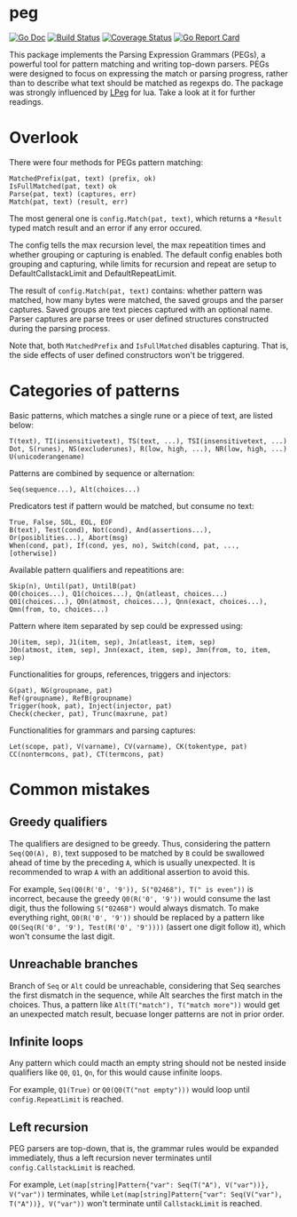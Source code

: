 # peg

[![Go Doc](https://godoc.org/github.com/hucsmn/peg?status.png)](https://godoc.org/github.com/hucsmn/peg)
[![Build Status](https://travis-ci.org/hucsmn/peg.svg?branch=master)](https://travis-ci.org/hucsmn/peg)
[![Coverage Status](https://coveralls.io/repos/github/hucsmn/peg/badge.svg)](https://coveralls.io/github/hucsmn/peg)
[![Go Report Card](https://goreportcard.com/badge/github.com/hucsmn/peg)](https://goreportcard.com/report/github.com/hucsmn/peg)

This package implements the Parsing Expression Grammars (PEGs),
a powerful tool for pattern matching and writing top-down parsers.
PEGs were designed to focus on expressing the match or parsing progress,
rather than to describe what text should be matched as regexps do.
The package was strongly influenced by [LPeg](http://www.inf.puc-rio.br/~roberto/lpeg/) for lua.
Take a look at it for further readings.

# Overlook

There were four methods for PEGs pattern matching:

```
MatchedPrefix(pat, text) (prefix, ok)
IsFullMatched(pat, text) ok
Parse(pat, text) (captures, err)
Match(pat, text) (result, err)
```

The most general one is `config.Match(pat, text)`, which returns a `*Result`
typed match result and an error if any error occured.

The config tells the max recursion level, the max repeatition times and
whether grouping or capturing is enabled. The default config enables
both grouping and capturing, while limits for recursion and repeat are
setup to DefaultCallstackLimit and DefaultRepeatLimit.

The result of `config.Match(pat, text)` contains:
whether pattern was matched, how many bytes were matched,
the saved groups and the parser captures.
Saved groups are text pieces captured with an optional name.
Parser captures are parse trees or user defined structures constructed
during the parsing process.

Note that, both `MatchedPrefix` and `IsFullMatched` disables capturing.
That is, the side effects of user defined constructors won't be triggered.

# Categories of patterns

Basic patterns, which matches a single rune or a piece of text,
are listed below:

```
T(text), TI(insensitivetext), TS(text, ...), TSI(insensitivetext, ...)
Dot, S(runes), NS(excluderunes), R(low, high, ...), NR(low, high, ...)
U(unicoderangename)
```

Patterns are combined by sequence or alternation:

```
Seq(sequence...), Alt(choices...)
```

Predicators test if pattern would be matched, but consume no text:

```
True, False, SOL, EOL, EOF
B(text), Test(cond), Not(cond), And(assertions...), Or(posiblities...), Abort(msg)
When(cond, pat), If(cond, yes, no), Switch(cond, pat, ..., [otherwise])
```

Available pattern qualifiers and repeatitions are:

```
Skip(n), Until(pat), UntilB(pat)
Q0(choices...), Q1(choices...), Qn(atleast, choices...)
Q01(choices...), Q0n(atmost, choices...), Qnn(exact, choices...), Qmn(from, to, choices...)
```

Pattern where item separated by sep could be expressed using:

```
J0(item, sep), J1(item, sep), Jn(atleast, item, sep)
J0n(atmost, item, sep), Jnn(exact, item, sep), Jmn(from, to, item, sep)
```

Functionalities for groups, references, triggers and injectors:

```
G(pat), NG(groupname, pat)
Ref(groupname), RefB(groupname)
Trigger(hook, pat), Inject(injector, pat)
Check(checker, pat), Trunc(maxrune, pat)
```

Functionalities for grammars and parsing captures:

```
Let(scope, pat), V(varname), CV(varname), CK(tokentype, pat)
CC(nontermcons, pat), CT(termcons, pat)
```

# Common mistakes

## Greedy qualifiers

The qualifiers are designed to be greedy. Thus, considering the pattern
`Seq(Q0(A), B)`, text supposed to be matched by `B` could be swallowed
ahead of time by the preceding `A`, which is usually unexpected.
It is recommended to wrap `A` with an additional assertion to avoid this.

For example, `Seq(Q0(R('0', '9')), S("02468"), T(" is even"))` is incorrect,
because the greedy `Q0(R('0', '9'))` would consume the last digit, thus the
following `S("02468")` would always dismatch. To make everything right,
`Q0(R('0', '9'))` should be replaced by a pattern like
`Q0(Seq(R('0', '9'), Test(R('0', '9'))))` (assert one digit follow it),
which won't consume the last digit.

## Unreachable branches

Branch of `Seq` or `Alt` could be unreachable, considering that Seq searches
the first dismatch in the sequence, while Alt searches the first match in the
choices. Thus, a pattern like `Alt(T("match"), T("match more"))` would get an
unexpected match result, becuase longer patterns are not in prior order.

## Infinite loops

Any pattern which could macth an empty string should not be nested inside
qualifiers like `Q0`, `Q1`, `Qn`, for this would cause infinite loops.

For example, `Q1(True)` or `Q0(Q0(T("not empty")))` would loop until
`config.RepeatLimit` is reached.

## Left recursion

PEG parsers are top-down, that is, the grammar rules would be expanded
immediately, thus a left recursion never terminates until
`config.CallstackLimit` is reached.

For example, `Let(map[string]Pattern{"var": Seq(T("A"), V("var"))}, V("var"))`
terminates, while
`Let(map[string]Pattern{"var": Seq(V("var"), T("A"))}, V("var"))` won't
terminate until `CallstackLimit` is reached.